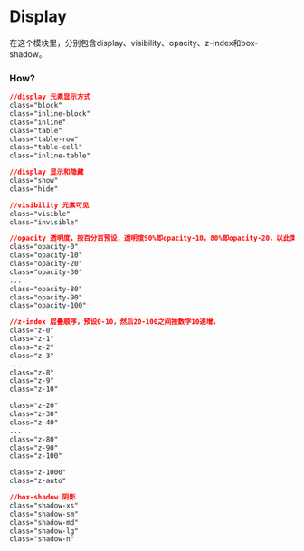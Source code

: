 # Display
在这个模块里，分别包含display、visibility、opacity、z-index和box-shadow。

### How?
```css
//display 元素显示方式
class="block"
class="inline-block"
class="inline"
class="table"
class="table-row"
class="table-cell"
class="inline-table"
```
```css
//display 显示和隐藏
class="show"
class="hide"
```
```css
//visibility 元素可见
class="visible"
class="invisible"
```
```css
//opacity 透明度，按百分百预设，透明度90%即opacity-10，80%即opacity-20，以此类推，不透明即opacity-100。
class="opacity-0"
class="opacity-10"
class="opacity-20"
class="opacity-30"
...
class="opacity-80"
class="opacity-90"
class="opacity-100"
```
```css
//z-index 层叠顺序，预设0-10，然后20-100之间按数字10递增。
class="z-0"
class="z-1"
class="z-2"
class="z-3"
...
class="z-8"
class="z-9"
class="z-10"
```
```css
class="z-20"
class="z-30"
class="z-40"
...
class="z-80"
class="z-90"
class="z-100"
```
```css
class="z-1000"
class="z-auto"
```
```css
//box-shadow 阴影
class="shadow-xs"
class="shadow-sm"
class="shadow-md"
class="shadow-lg"
class="shadow-n"
```
